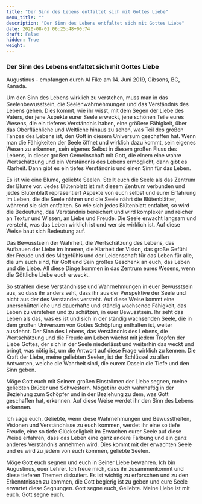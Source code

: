 ```yaml
---
title: "Der Sinn des Lebens entfaltet sich mit Gottes Liebe"
menu_title: ""
description: "Der Sinn des Lebens entfaltet sich mit Gottes Liebe"
date: 2020-08-01 06:25:48+00:74
draft: False
hidden: True
weight:
---
```

### Der Sinn des Lebens entfaltet sich mit Gottes Liebe

Augustinus - empfangen durch Al Fike am 14. Juni 2019, Gibsons, BC, Kanada.

Um den Sinn des Lebens wirklich zu verstehen, muss man in das Seelenbewusstsein, die Seelenwahrnehmungen und das Verständnis des Lebens gehen. Dies kommt, wie ihr wisst, mit dem Segen der Liebe des Vaters, der jene Aspekte eurer Seele erweckt, jene schönen Teile eures Wesens, die ein tieferes Verständnis haben, eine größere Fähigkeit, über das Oberflächliche und Weltliche hinaus zu sehen, was Teil des großen Tanzes des Lebens ist, den Gott in diesem Universum geschaffen hat. Wenn man die Fähigkeiten der Seele öffnet und wirklich dazu kommt, sein eigenes Wesen zu erkennen, sein eigenes Selbst in diesem großen Fluss des Lebens, in dieser großen Gemeinschaft mit Gott, die einem eine wahre Wertschätzung und ein Verständnis des Lebens ermöglicht, dann gibt es Klarheit. Dann gibt es ein tiefes Verständnis und einen Sinn für das Leben.

Es ist wie eine Blume, geliebte Seelen. Stellt euch die Seele als das Zentrum der Blume vor. Jedes Blütenblatt ist mit diesem Zentrum verbunden und jedes Blütenblatt repräsentiert Aspekte von euch selbst und eurer Erfahrung im Leben, die die Seele nähren und die Seele nährt die Blütenblätter, während sie sich entfalten. So wie sich jedes Blütenblatt entfaltet, so wird die Bedeutung, das Verständnis bereichert und wird komplexer und reicher an Textur und Wissen, an Liebe und Freude. Die Seele erwacht langsam und versteht, was das Leben wirklich ist und wer sie wirklich ist. Auf diese Weise baut sich Bedeutung auf.

Das Bewusstsein der Wahrheit, die Wertschätzung des Lebens, das Aufbauen der Liebe im Inneren, die Klarheit der Vision, das große Gefühl der Freude und des Mitgefühls und der Leidenschaft für das Leben für alle, die um euch sind, für Gott und Sein großes Geschenk an euch, das Leben und die Liebe. All diese Dinge kommen in das Zentrum eures Wesens, wenn die Göttliche Liebe euch erweckt.

So strahlen diese Verständnisse und Wahrnehmungen in euer Bewusstsein aus, so dass ihr anders seht, dass ihr aus der Perspektive der Seele und nicht aus der des Verstandes versteht. Auf diese Weise kommt eine unerschütterliche und dauerhafte und ständig wachsende Fähigkeit, das Leben zu verstehen und zu schätzen, in euer Bewusstsein. Ihr seht das Leben als das, was es ist und sich in der ständig wachsenden Seele, die in dem großen Universum von Gottes Schöpfung enthalten ist, weiter ausdehnt. Der Sinn des Lebens, das Verständnis des Lebens, die Wertschätzung und die Freude am Leben wächst mit jedem Tropfen der Liebe Gottes, der sich in der Seele niederlässt und weiterhin das weckt und bringt, was nötig ist, um die Antwort auf diese Frage wirklich zu kennen. Die Kraft der Liebe, meine geliebten Seelen, ist der Schlüssel zu allen Antworten, welche die Wahrheit sind, die eurem Dasein die Tiefe und den Sinn geben.

Möge Gott euch mit Seinem großen Einströmen der Liebe segnen, meine geliebten Brüder und Schwestern. Möget ihr euch wahrhaftig in der Beziehung zum Schöpfer und in der Beziehung zu dem, was Gott geschaffen hat, erkennen. Auf diese Weise werdet ihr den Sinn des Lebens erkennen.

Ich sage euch, Geliebte, wenn diese Wahrnehmungen und Bewusstheiten, Visionen und Verständnisse zu euch kommen, werdet ihr eine so tiefe Freude, eine so tiefe Glückseligkeit im Erwachen eurer Seele auf diese Weise erfahren, dass das Leben eine ganz andere Färbung und ein ganz anderes Verständnis annehmen wird. Dies kommt mit der erwachten Seele und es wird zu jedem von euch kommen, geliebte Seelen.

Möge Gott euch segnen und euch in Seiner Liebe bewahren. Ich bin Augustinus, euer Lehrer. Ich freue mich, dass ihr zusammenkommt und diese tieferen Themen diskutiert. Es ist wichtig zu erforschen und zu den Erkenntnissen zu kommen, die Gott begierig ist zu geben und eure Seele erwartet diese Segnungen. Gott segne euch, Geliebte. Meine Liebe ist mit euch. Gott segne euch.
